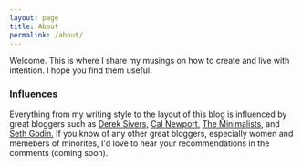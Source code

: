 ```yaml
---
layout: page
title: About
permalink: /about/
---
```


Welcome. This is where I share my musings on how to create and live with intention. I hope you find them useful.

### Influences

Everything from my writing style to the layout of this blog is influenced by great bloggers such as [Derek Sivers,](https://sivers.org/) [Cal Newport,](http://calnewport.com/blog/) [The Minimalists,](https://www.theminimalists.com/) and [Seth Godin.](https://seths.blog/) If you know of any other great bloggers, especially women and memebers of minorites, I'd love to hear your recommendations in the comments (coming soon).

<!-- ### Contact me -->

<!-- <script language="JavaScript">
var username = "alexmaplestone";
var hostname = "gmail.com";
var linktext = username + "@" + hostname ;
document.write("<a href='" + "mail" + "to:" + username + "@" + hostname + "'>" + linktext + "</a>");
</script>
-->
